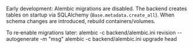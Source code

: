Early development: Alembic migrations are disabled. The backend creates tables on startup via SQLAlchemy (`Base.metadata.create_all`). When schema changes are introduced, rebuild containers/volumes.

To re‑enable migrations later:
  alembic -c backend/alembic.ini revision --autogenerate -m "msg"
  alembic -c backend/alembic.ini upgrade head